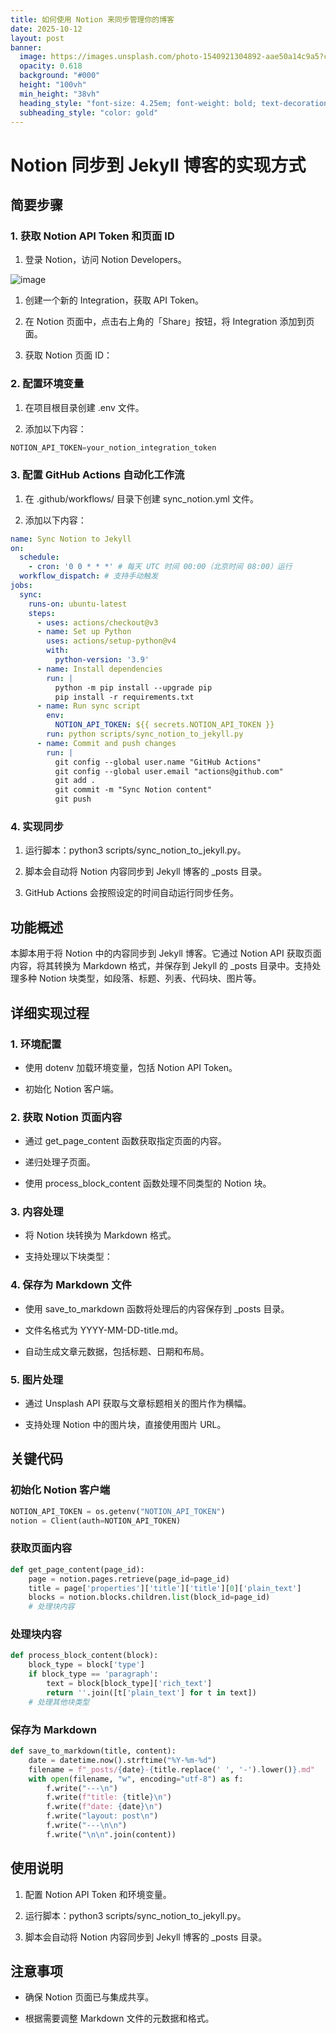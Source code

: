 ```yaml
---
title: 如何使用 Notion 来同步管理你的博客
date: 2025-10-12
layout: post
banner:
  image: https://images.unsplash.com/photo-1540921304892-aae50a14c9a5?crop=entropy&cs=tinysrgb&fit=max&fm=jpg&ixid=M3w2OTIwMzJ8MHwxfHJhbmRvbXx8fHx8fHx8fDE3NjAyODYxNjB8&ixlib=rb-4.1.0&q=80&w=1080
  opacity: 0.618
  background: "#000"
  height: "100vh"
  min_height: "38vh"
  heading_style: "font-size: 4.25em; font-weight: bold; text-decoration: underline"
  subheading_style: "color: gold"
---
```


# Notion 同步到 Jekyll 博客的实现方式

## 简要步骤

### 1. 获取 Notion API Token 和页面 ID

1. 登录 Notion，访问 Notion Developers。

![image](https://prod-files-secure.s3.us-west-2.amazonaws.com/a7a0cc5a-89b9-4cda-8686-1fba0ca52f40/d19c1afe-dea5-4312-9333-786b0ba83054/image.png?X-Amz-Algorithm=AWS4-HMAC-SHA256&X-Amz-Content-Sha256=UNSIGNED-PAYLOAD&X-Amz-Credential=ASIAZI2LB4662XEUEESD%2F20251012%2Fus-west-2%2Fs3%2Faws4_request&X-Amz-Date=20251012T162239Z&X-Amz-Expires=3600&X-Amz-Security-Token=IQoJb3JpZ2luX2VjEIX%2F%2F%2F%2F%2F%2F%2F%2F%2F%2FwEaCXVzLXdlc3QtMiJIMEYCIQDNmq7Po1sbqBZlfP39pru2k6SMeUJl4qknQL6NnZhzsAIhAIS4E564q001dijJSOrt0rRkmmwBSFQm2dM8JLoZeJPRKv8DCC4QABoMNjM3NDIzMTgzODA1Igz9zZB2vtEzivy8Wqcq3APR8SMuWC%2FScvq2zBAY935uTjKcX%2FvQ0CmxrIzNoxkX06rB1WD6TSPssNsKAiPmUE%2Fw86tdbdYPL3lW6JO%2FlPGWkxJ3glSgIx2%2B6BbcuIWPLjgICB2A9EK1j%2BF7iQoIm3lVy%2BQx0bCJQgBTKLjfnV9XqoaSBeToVx717iUCIbdo%2FbDmkenzw0cekpZyQH5NchYzcIbTLu3uyszZsqXb4VHJGS1lTiiK0kRIdv9R02O0VO%2FH3p3Bq%2F6oNm44yo2qPKt1Mz95sUPXIv1qclODrImHIHf%2BGCzHKFy43epuo7vnnffT7XOGvbI74jop265UaNNUQQ78RuGrXbolrWFkGZEsBr1h6pkDaQbimlR9x%2FpHSFn5j44zbofMoivSDYDtEFWbkcr%2FDzO1A%2F%2FAduXpvOu2nO8UV7RcmFHsiThy%2B7dzL%2FMYcKJ7gTJlrradF3zuTamWSyO3%2F1%2FDoEjVxeFLJ12jPEqjGbu1nzp0bG9dtJpueHbFcYgj9vDv3wDnrD4C0%2F1DCrs6z3IGWyOXVx%2BB2kBGwCq3bKpP941v6t9kV4uPN6o3S0UJDdKQ8y6l%2BJzTPbVMlUKJCN1MAPptf8H5u32BaLKJmEHDir7k0Nn38nXyn3%2FqrfKVq4FDckwJBTD6za7HBjqkAZUyhiVG%2FVGDCt0wZi88p9UH6t6m%2FagkH6JN%2FbwpHmPnWEZDWm4wKhU4Wp23dwmaL8Ie56dITkaNT6l3W%2FWWoZsALMd%2F3tRwM34heyxxJv16s0PsigpRI1fO113Q32aclBSOeBIZ3w4z6eqjTBK7xo7NPHMc6wDjFxqNqIcAEJnKaGuwNRnFeI3iU1qWYAu3kqai7SrUiJtvIdAPFCmNi43%2BWqmg&X-Amz-Signature=a8e9bba29a44885460f4848e9cd6c6686e63d95f253af922b35a8e6fce624cd7&X-Amz-SignedHeaders=host&x-amz-checksum-mode=ENABLED&x-id=GetObject)

1. 创建一个新的 Integration，获取 API Token。

1. 在 Notion 页面中，点击右上角的「Share」按钮，将 Integration 添加到页面。

1. 获取 Notion 页面 ID：


### 2. 配置环境变量

1. 在项目根目录创建 .env 文件。

1. 添加以下内容：

```javascript
NOTION_API_TOKEN=your_notion_integration_token
```

### 3. 配置 GitHub Actions 自动化工作流

1. 在 .github/workflows/ 目录下创建 sync_notion.yml 文件。

1. 添加以下内容：

```yaml
name: Sync Notion to Jekyll
on:
  schedule:
    - cron: '0 0 * * *' # 每天 UTC 时间 00:00（北京时间 08:00）运行
  workflow_dispatch: # 支持手动触发
jobs:
  sync:
    runs-on: ubuntu-latest
    steps:
      - uses: actions/checkout@v3
      - name: Set up Python
        uses: actions/setup-python@v4
        with:
          python-version: '3.9'
      - name: Install dependencies
        run: |
          python -m pip install --upgrade pip
          pip install -r requirements.txt
      - name: Run sync script
        env:
          NOTION_API_TOKEN: ${{ secrets.NOTION_API_TOKEN }}
        run: python scripts/sync_notion_to_jekyll.py
      - name: Commit and push changes
        run: |
          git config --global user.name "GitHub Actions"
          git config --global user.email "actions@github.com"
          git add .
          git commit -m "Sync Notion content"
          git push
```

### 4. 实现同步

1. 运行脚本：python3 scripts/sync_notion_to_jekyll.py。

1. 脚本会自动将 Notion 内容同步到 Jekyll 博客的 _posts 目录。

1. GitHub Actions 会按照设定的时间自动运行同步任务。

## 功能概述

本脚本用于将 Notion 中的内容同步到 Jekyll 博客。它通过 Notion API 获取页面内容，将其转换为 Markdown 格式，并保存到 Jekyll 的 _posts 目录中。支持处理多种 Notion 块类型，如段落、标题、列表、代码块、图片等。

## 详细实现过程

### 1. 环境配置

- 使用 dotenv 加载环境变量，包括 Notion API Token。

- 初始化 Notion 客户端。

### 2. 获取 Notion 页面内容

- 通过 get_page_content 函数获取指定页面的内容。

- 递归处理子页面。

- 使用 process_block_content 函数处理不同类型的 Notion 块。

### 3. 内容处理

- 将 Notion 块转换为 Markdown 格式。

- 支持处理以下块类型：


### 4. 保存为 Markdown 文件

- 使用 save_to_markdown 函数将处理后的内容保存到 _posts 目录。

- 文件名格式为 YYYY-MM-DD-title.md。

- 自动生成文章元数据，包括标题、日期和布局。

### 5. 图片处理

- 通过 Unsplash API 获取与文章标题相关的图片作为横幅。

- 支持处理 Notion 中的图片块，直接使用图片 URL。

## 关键代码

### 初始化 Notion 客户端

```python
NOTION_API_TOKEN = os.getenv("NOTION_API_TOKEN")
notion = Client(auth=NOTION_API_TOKEN)
```

### 获取页面内容

```python
def get_page_content(page_id):
    page = notion.pages.retrieve(page_id=page_id)
    title = page['properties']['title']['title'][0]['plain_text']
    blocks = notion.blocks.children.list(block_id=page_id)
    # 处理块内容
```

### 处理块内容

```python
def process_block_content(block):
    block_type = block['type']
    if block_type == 'paragraph':
        text = block[block_type]['rich_text']
        return ''.join([t['plain_text'] for t in text])
    # 处理其他块类型
```

### 保存为 Markdown

```python
def save_to_markdown(title, content):
    date = datetime.now().strftime("%Y-%m-%d")
    filename = f"_posts/{date}-{title.replace(' ', '-').lower()}.md"
    with open(filename, "w", encoding="utf-8") as f:
        f.write("---\n")
        f.write(f"title: {title}\n")
        f.write(f"date: {date}\n")
        f.write("layout: post\n")
        f.write("---\n\n")
        f.write("\n\n".join(content))
```

## 使用说明

1. 配置 Notion API Token 和环境变量。

1. 运行脚本：python3 scripts/sync_notion_to_jekyll.py。

1. 脚本会自动将 Notion 内容同步到 Jekyll 博客的 _posts 目录。

## 注意事项

- 确保 Notion 页面已与集成共享。

- 根据需要调整 Markdown 文件的元数据和格式。